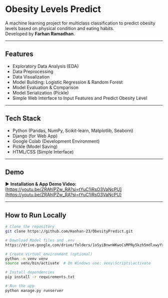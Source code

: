 # Obesity Levels Predict

A machine learning project for multiclass classification to predict obesity levels based on physical condition and eating habits.  
Developed by **Farhan Ramadhan**.

---

## Features
- Exploratory Data Analysis (EDA)
- Data Preprocessing
- Data Visualization
- Model Building: Logistic Regression & Random Forest
- Model Evaluation & Comparison
- Model Serialization (Pickle)
- Simple Web Interface to Input Features and Predict Obesity Level

---

## Tech Stack
- Python (Pandas, NumPy, Scikit-learn, Matplotlib, Seaborn)
- Django (for Web App)
- Google Colab (Development Environment)
- Pickle (Model Saving)
- HTML/CSS (Simple Interface)

---

## Demo

▶️ **Installation & App Demo Video:**  
[https://youtu.be/ZRAhlPZw_RA?si=tYuC1iRsO3VaNcPU](https://youtu.be/ZRAhlPZw_RA?si=tYuC1iRsO3VaNcPU)

---


## How to Run Locally

```bash
# Clone the repository
git clone https://github.com/Hanhan-23/ObesityPredict.git

# Download Model files and .env
https://drive.google.com/drive/folders/1oSyiBnwnWKwoCsMPNy5kzh5mdlxwyYxR?usp=sharing

# Create virtual environment (optional)
python -m venv venv
source venv/bin/activate  # On Windows use: venv\Scripts\activate

# Install dependencies
pip install -r requirements.txt

# Run the app
python manage.py runserver

